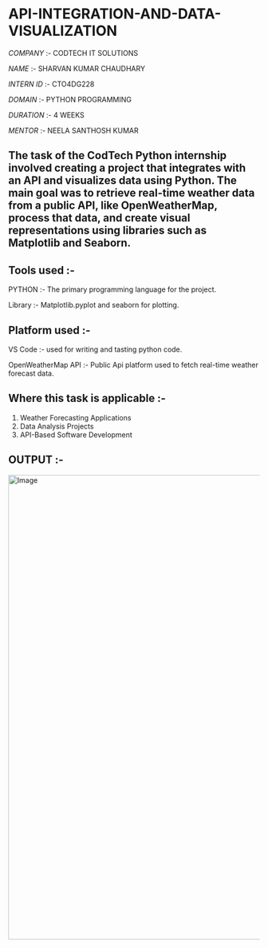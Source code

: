 # API-INTEGRATION-AND-DATA-VISUALIZATION

*COMPANY* :- CODTECH IT SOLUTIONS

*NAME* :- SHARVAN KUMAR CHAUDHARY

*INTERN ID* :- CTO4DG228

*DOMAIN* :- PYTHON PROGRAMMING

*DURATION* :- 4 WEEKS

*MENTOR* :- NEELA SANTHOSH KUMAR

## The task of the CodTech Python internship involved creating a project that integrates with an API and visualizes data using Python. The main goal was to retrieve real-time weather data from a public API, like OpenWeatherMap, process that data, and create visual representations using libraries such as Matplotlib and Seaborn. 

## Tools used :-
PYTHON :- The primary programming language for the project.

Library :- Matplotlib.pyplot and seaborn for plotting.

## Platform used :- 
VS Code :- used for writing and tasting python code.

OpenWeatherMap API :- Public Api platform used to fetch real-time weather forecast data.

## Where this task is applicable :-
1. Weather Forecasting Applications
3. Data Analysis Projects
4. API-Based Software Development

## OUTPUT :-

<img width="1916" height="930" alt="Image" src="https://github.com/user-attachments/assets/15ec605f-e95b-41d0-9811-917c4b7998ae" />
